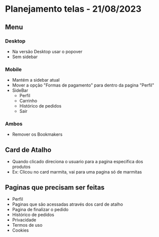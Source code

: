 # Planejamento telas - 21/08/2023

## Menu
### Desktop
* Na versão Desktop usar o popover 
* Sem sidebar

### Mobile
* Mantém a sidebar atual
* Mover a opção "Formas de pagamento" para dentro da pagina "Perfil"
* SideBar
    * Perfil
    * Carrinho
    * Histórico de pedidos
    * Sair

### Ambos
* Remover os Bookmakers

## Card de Atalho
* Quando clicado direciona o usuario para a pagina especifica dos produtos
* Ex: Clicou no card marmita, vai para uma pagina só de marmitas

## Paginas que precisam ser feitas
* Perfil 
* Paginas que são acessadas através dos card de atalho
* Pagina de finalizar o pedido
* Histórico de pedidos
* Privacidade
* Termos de uso
* Cookies